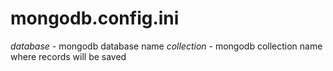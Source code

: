 # mongodb.config.ini

*database* - mongodb database name
*collection* - mongodb collection name where records will be saved

